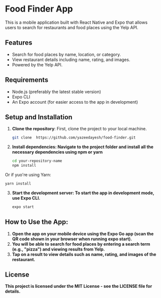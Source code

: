# Food Finder App

This is a mobile application built with React Native and Expo that allows users to search for restaurants and food places using the Yelp API.

## Features

- Search for food places by name, location, or category.
- View restaurant details including name, rating, and images.
- Powered by the Yelp API.

## Requirements

- Node.js (preferably the latest stable version)
- Expo CLI
- An Expo account (for easier access to the app in development)

## Setup and Installation

1. **Clone the repository**:
   First, clone the project to your local machine.

   ```bash
   git clone  https://github.com/yazeedayesh/food-finder.git
2. **Install dependencies: Navigate to the project folder and install all the necessary dependencies using npm or yarn**
   ```bash
   cd your-repository-name
   npm install
Or if yuo're using Yarn:
   ```bash
yarn install
  ```
3. **Start the development server: To start the app in development mode, use Expo CLI.**
   ```bash
   expo start
## How to Use the App:

1. **Open the app on your mobile device using the Expo Go app (scan the QR code shown in your browser when running expo start).**
2. **You will be able to search for food places by entering a search term (e.g., "pizza") and viewing results from Yelp.**
3. **Tap on a result to view details such as name, rating, and images of the restaurant.**

## License
**This project is licensed under the MIT License - see the LICENSE file for details.**



